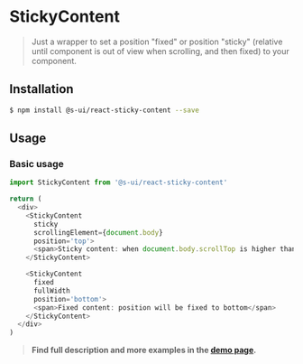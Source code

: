 # StickyContent

> Just a wrapper to set a position "fixed" or position "sticky"  (relative until component is out of view when scrolling, and then fixed) to your component.

## Installation

```sh
$ npm install @s-ui/react-sticky-content --save
```

## Usage

### Basic usage
```js
import StickyContent from '@s-ui/react-sticky-content'

return (
  <div>
    <StickyContent
      sticky
      scrollingElement={document.body}
      position='top'>
      <span>Sticky content: when document.body.scrollTop is higher than components top position, this text will be fixed to top.</span>
    </StickyContent>

    <StickyContent
      fixed
      fullWidth
      position='bottom'>
      <span>Fixed content: position will be fixed to bottom</span>
    </StickyContent>
  </div>
)
```


> **Find full description and more examples in the [demo page](../demo).**